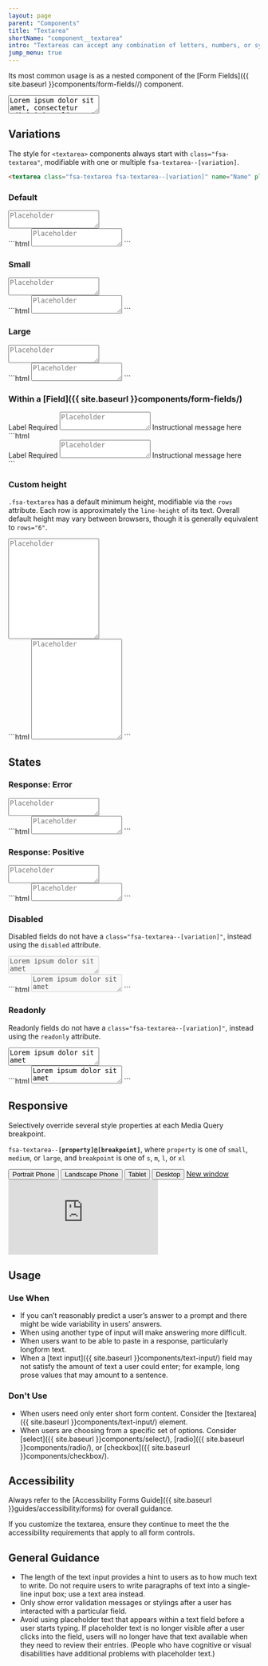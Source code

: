 ```yaml
---
layout: page
parent: "Components"
title: "Textarea"
shortName: "component__textarea"
intro: "Textareas can accept any combination of letters, numbers, or symbols - typically longform user entry across multiple lines."
jump_menu: true
---
```


Its most common usage is as a nested component of the [Form Fields]({{ site.baseurl }}components/form-fields//) component.

<div class="ds-preview">
  <textarea class="fsa-textarea" name="Name" placeholder="Placeholder">Lorem ipsum dolor sit amet, consectetur adipisicing elit, sed do eiusmod tempor incididunt ut labore et dolore magna aliqua. Ut enim ad minim veniam, quis nostrud exercitation ullamco laboris nisi ut aliquip ex ea commodo consequat. Duis aute irure dolor in reprehenderit in voluptate velit esse cillum dolore eu fugiat nulla pariatur. Excepteur sint occaecat cupidatat non proident, sunt in culpa qui officia deserunt mollit anim id est laborum.</textarea>
</div>

## Variations

The style for `<textarea>` components always start with `class="fsa-textarea"`, modifiable with one or multiple `fsa-textarea--[variation]`.

```html
<textarea class="fsa-textarea fsa-textarea--[variation]" name="Name" placeholder="Placeholder"></textarea>
```

### Default

<div class="ds-preview">
  <textarea class="fsa-textarea" name="1324hgxi" placeholder="Placeholder"></textarea>
</div>
```html
<textarea class="fsa-textarea" name="1324hgxi" placeholder="Placeholder"></textarea>
```

### Small

<div class="ds-preview">
  <textarea class="fsa-textarea fsa-textarea--small" name="hj8h23gxi" placeholder="Placeholder"></textarea>
</div>
```html
<textarea class="fsa-textarea fsa-textarea--small" name="hj8h23gxi" placeholder="Placeholder"></textarea>
```

### Large

<div class="ds-preview">
  <textarea class="fsa-textarea fsa-textarea--large" name="hj8h2hjkjxi" placeholder="Placeholder"></textarea>
</div>
```html
<textarea class="fsa-textarea fsa-textarea--large" name="hj8h2hjkjxi" placeholder="Placeholder"></textarea>
```

### Within a [Field]({{ site.baseurl }}components/form-fields/)

<div class="ds-preview">
  <div class="fsa-field">
    <label class="fsa-field__label" for="UNIQUE-ID-88s8SUGg">Label <span class="fsa-field__label-desc">Required</span></label>
    <textarea class="fsa-textarea fsa-field__item" placeholder="Placeholder" id="UNIQUE-ID-88s8SUGg" aria-describedby="lorem-88s8SUGg-help-4" aria-required="true" name="UNIQUE-ID-88s8SUGg"></textarea>
    <span class="fsa-field__help" id="lorem-88s8SUGg-help-4">Instructional message here</span>
  </div>
</div>
```html
<div class="fsa-field">
  <label class="fsa-field__label" for="UNIQUE-ID-88s8SUGg">Label <span class="fsa-field__label-desc">Required</span></label>
  <textarea class="fsa-textarea fsa-field__item" placeholder="Placeholder" id="UNIQUE-ID-88s8SUGg" aria-describedby="lorem-88s8SUGg-help-4" aria-required="true" name="UNIQUE-ID-88s8SUGg"></textarea>
  <span class="fsa-field__help" id="lorem-88s8SUGg-help-4">Instructional message here</span>
</div>
```

### Custom height

`.fsa-textarea` has a default minimum height, modifiable via the `rows` attribute. Each row is approximately the `line-height` of its text. Overall default height may vary between browsers, though it is generally equivalent to `rows="6"`.

<div class="ds-preview">
  <textarea class="fsa-textarea" name="Name" placeholder="Placeholder" rows="13"></textarea>
</div>
```html
<textarea class="fsa-textarea" name="Name" placeholder="Placeholder" rows="13"></textarea>
```

## States

### Response: Error

<div class="ds-preview">
  <textarea class="fsa-textarea fsa-textarea--error" name="hloremjkjxi" placeholder="Placeholder"></textarea>
</div>
```html
<textarea class="fsa-textarea fsa-textarea--error" name="hloremjkjxi" placeholder="Placeholder"></textarea>
```

### Response: Positive

<div class="ds-preview">
  <textarea class="fsa-textarea fsa-textarea--positive" name="hloremipsxi" placeholder="Placeholder"></textarea>
</div>
```html
<textarea class="fsa-textarea fsa-textarea--positive" name="hloremipsxi" placeholder="Placeholder"></textarea>
```

### Disabled

Disabled fields do not have a `class="fsa-textarea--[variation]"`, instead using the `disabled` attribute.

<div class="ds-preview">
  <textarea class="fsa-textarea" disabled="disabled" name="iephg" placeholder="Placeholder">Lorem ipsum dolor sit amet</textarea>
</div>
```html
<textarea class="fsa-textarea" disabled="disabled" name="iephg" placeholder="Placeholder">Lorem ipsum dolor sit amet</textarea>
```

### Readonly

Readonly fields do not have a `class="fsa-textarea--[variation]"`, instead using the `readonly` attribute.

<div class="ds-preview">
  <textarea class="fsa-textarea" readonly="readonly" name="ilozuphg" placeholder="Placeholder">Lorem ipsum dolor sit amet</textarea>
</div>
```html
<textarea class="fsa-textarea" readonly="readonly" name="ilozuphg" placeholder="Placeholder">Lorem ipsum dolor sit amet</textarea>
```

## Responsive

Selectively override several style properties at each Media Query breakpoint.

<code>fsa-textarea--<strong>[property]@[breakpoint]</strong></code>, where
<code>property</code> is one of
<code>small</code>,
<code>medium</code>, or
<code>large</code>, and <code>breakpoint</code> is one of
<code title="small">s</code>,
<code title="medium">m</code>,
<code title="large">l</code>, or
<code title="extra large">xl</code>

<div class="docs__rwd-demo-block">
  <div class="docs__rwd-embed-container">
    <span class="fsa-btn-group fsa-btn-group--small" role="group" data-component="">
      <button data-behavior="toggle-rwd-size" data-target="rwd-demo_textarea" data-size="phone" class="fsa-btn-group__item fsa-btn-group__item--active" aria-selected="true" type="button" title="Portrait"><span class="sr-only">Portrait</span> Phone <span class="docs__rwd-demo-icon docs__rwd-demo-icon--portrait"></span></button>
      <button data-behavior="toggle-rwd-size" data-target="rwd-demo_textarea" data-size="phone-big" class="fsa-btn-group__item" type="button" title="Landscape"><span class="sr-only">Landscape</span> Phone <span class="docs__rwd-demo-icon docs__rwd-demo-icon--landscape"></span></button>
      <button data-behavior="toggle-rwd-size" data-target="rwd-demo_textarea" data-size="tablet" class="fsa-btn-group__item" type="button">Tablet</button>
      <button data-behavior="toggle-rwd-size" data-target="rwd-demo_textarea" data-size="desktop" class="fsa-btn-group__item" type="button">Desktop</button>
      <a class="fsa-btn-group__item" href="http://usda-fsa.github.io/fsa-style/demo/rwd__textarea.html" target="_blank" title="View in its own browser window">New window</a>
    </span>
    <div class="docs__rwd-embed docs__rwd-embed--phone" id="rwd-demo_textarea">
      <iframe title="Responsive Demo: Textarea" src="http://usda-fsa.github.io/fsa-style/demo/rwd__textarea.html" class="docs__rwd-iframe" allowtransparency="true" frameborder="0" scrolling="yes" allowfullscreen="true"> </iframe>
    </div>
  </div>
</div>

## Usage

### Use When

* If you can’t reasonably predict a user’s answer to a prompt and there might be wide variability in users’ answers.
* When using another type of input will make answering more difficult.
* When users want to be able to paste in a response, particularly longform text.
* When a [text input]({{ site.baseurl }}components/text-input/) field may not satisfy the amount of text a user could enter; for example, long prose values that may amount to a sentence.

### Don't Use

* When users need only enter short form content. Consider the [textarea]({{ site.baseurl }}components/text-input/) element.
* When users are choosing from a specific set of options. Consider [select]({{ site.baseurl }}components/select/), [radio]({{ site.baseurl }}components/radio/), or [checkbox]({{ site.baseurl }}components/checkbox/).


## Accessibility

Always refer to the [Accessibility Forms Guide]({{ site.baseurl }}guides/accessibility/forms) for overall guidance.

If you customize the textarea, ensure they continue to meet the the accessibility requirements that apply to all form controls.

## General Guidance

* The length of the text input provides a hint to users as to how much text to write. Do not require users to write paragraphs of text into a single-line input box; use a text area instead.
* Only show error validation messages or stylings after a user has interacted with a particular field.
* Avoid using placeholder text that appears within a text field before a user starts typing. If placeholder text is no longer visible after a user clicks into the field, users will no longer have that text available when they need to review their entries. (People who have cognitive or visual disabilities have additional problems with placeholder text.)

<!-- ## Related Resources

* [Lorem](lorem)
* [Ipsum](ipsum)
* [Dolor](dolor)
* [Sit](sit)
* [Amet](amet) -->
